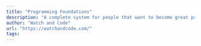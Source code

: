 ```yaml
---
title: "Programming Foundations"
description: "A complete system for people that want to become great programmers."
author: "Watch and Code"
url: "https://watchandcode.com/"
tags:
---
```

